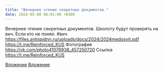```yaml
---
title: "Вечернее чтение секретных документов."
date: 2024-05-08 06:01:00 +0300
---
```


Вечернее чтение секретных документов.
Школоту будут проверять на вич. Если кто не понял.
#вич
https://files.antispidnn.ru/uploads/docs/2024/2024medosvit.pdf
https://t.me/Reinforced_KUS
Фотография
https://vk.com/photo41076938_457250720
Ссылка
https://t.me/Reinforced_KUS

[Вложение](https://vk.com/photo41076938_457250720)
[Вложение](https://t.me/Reinforced_KUS)
